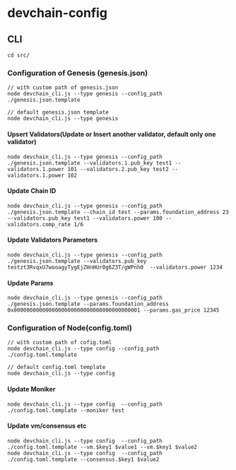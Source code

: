 # devchain-config

## CLI

```
cd src/
```
### Configuration of Genesis (genesis.json)

```
// with custom path of genesis.json
node devchain_cli.js --type genesis --config_path ./genesis.json.template

// default genesis.json template
node devchain_cli.js --type genesis
```


#### Upsert Validators(Update or Insert another validator, default only one validator)

```
node devchain_cli.js --type genesis --config_path ./genesis.json.template --validators.1.pub_key test1 --validators.1.power 101 --validators.2.pub_key test2 --validators.1.power 102
```

#### Update Chain ID

```
node devchain_cli.js --type genesis --config_path ./genesis.json.template --chain_id test --params.foundation_address 23 --validators.pub_key test1 --validators.power 100 --validators.comp_rate 1/6

```

#### Update Validators Parameters

```
node devchain_cli.js --type genesis --config_path ./genesis.json.template --validators.pub_key testzt3RvqxU7wooagyTygEjZHnHUr0g6Z3T/gWPnh0  --validators.power 1234
```

#### Update Params

```
node devchain_cli.js --type genesis --config_path ./genesis.json.template --params.foundation_address 0x0000000000000000000000000000000000000001 --params.gas_price 12345
```

### Configuration of Node(config.toml)

```
// with custom path of cofig.toml
node devchain_cli.js --type config --config_path ./config.toml.template

// default config.toml template
node devchain_cli.js --type config
```

#### Update Moniker

```
node devchain_cli.js --type config  --config_path ./config.toml.template --moniker test
```

#### Update vm/consensus etc

```
node devchain_cli.js --type config  --config_path ./config.toml.template --vm.$key1 $value1 --vm.$key1 $value2
node devchain_cli.js --type config  --config_path ./config.toml.template --consensus.$key1 $value2
```



